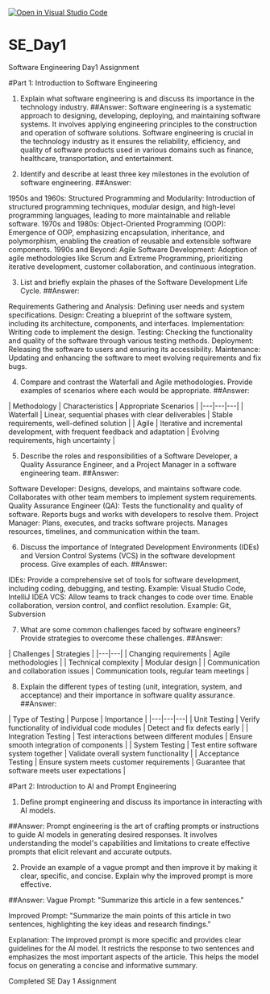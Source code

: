 [![Open in Visual Studio Code](https://classroom.github.com/assets/open-in-vscode-2e0aaae1b6195c2367325f4f02e2d04e9abb55f0b24a779b69b11b9e10269abc.svg)](https://classroom.github.com/online_ide?assignment_repo_id=16574828&assignment_repo_type=AssignmentRepo)
# SE_Day1
Software Engineering Day1 Assignment

#Part 1: Introduction to Software Engineering
1. Explain what software engineering is and discuss its importance in the technology industry.
##Answer: Software engineering is a systematic approach to designing, developing, deploying, and maintaining software systems. It involves applying engineering principles to the construction and operation of software solutions. Software engineering is crucial in the technology industry as it ensures the reliability, efficiency, and quality of software products used in various domains such as finance, healthcare, transportation, and entertainment.

2. Identify and describe at least three key milestones in the evolution of software engineering.
##Answer:

1950s and 1960s: Structured Programming and Modularity: Introduction of structured programming techniques, modular design, and high-level programming languages, leading to more maintainable and reliable software.
1970s and 1980s: Object-Oriented Programming (OOP): Emergence of OOP, emphasizing encapsulation, inheritance, and polymorphism, enabling the creation of reusable and extensible software components.
1990s and Beyond: Agile Software Development: Adoption of agile methodologies like Scrum and Extreme Programming, prioritizing iterative development, customer collaboration, and continuous integration.

3. List and briefly explain the phases of the Software Development Life Cycle.
##Answer:

Requirements Gathering and Analysis: Defining user needs and system specifications.
Design: Creating a blueprint of the software system, including its architecture, components, and interfaces.
Implementation: Writing code to implement the design.
Testing: Checking the functionality and quality of the software through various testing methods.
Deployment: Releasing the software to users and ensuring its accessibility.
Maintenance: Updating and enhancing the software to meet evolving requirements and fix bugs.

4. Compare and contrast the Waterfall and Agile methodologies. Provide examples of scenarios where each would be appropriate.
##Answer:

| Methodology | Characteristics | Appropriate Scenarios | |---|---|---| | Waterfall | Linear, sequential phases with clear deliverables | Stable requirements, well-defined solution | | Agile | Iterative and incremental development, with frequent feedback and adaptation | Evolving requirements, high uncertainty |

5. Describe the roles and responsibilities of a Software Developer, a Quality Assurance Engineer, and a Project Manager in a software engineering team.
##Answer:

Software Developer: Designs, develops, and maintains software code. Collaborates with other team members to implement system requirements.
Quality Assurance Engineer (QA): Tests the functionality and quality of software. Reports bugs and works with developers to resolve them.
Project Manager: Plans, executes, and tracks software projects. Manages resources, timelines, and communication within the team.

6. Discuss the importance of Integrated Development Environments (IDEs) and Version Control Systems (VCS) in the software development process. Give examples of each.
##Answer:

IDEs: Provide a comprehensive set of tools for software development, including coding, debugging, and testing. Example: Visual Studio Code, IntelliJ IDEA
VCS: Allow teams to track changes to code over time. Enable collaboration, version control, and conflict resolution. Example: Git, Subversion

7. What are some common challenges faced by software engineers? Provide strategies to overcome these challenges.
##Answer:

| Challenges | Strategies | |---|---| | Changing requirements | Agile methodologies | | Technical complexity | Modular design | | Communication and collaboration issues | Communication tools, regular team meetings |

8. Explain the different types of testing (unit, integration, system, and acceptance) and their importance in software quality assurance.
##Answer:

| Type of Testing | Purpose | Importance | |---|---|---| | Unit Testing | Verify functionality of individual code modules | Detect and fix defects early | | Integration Testing | Test interactions between different modules | Ensure smooth integration of components | | System Testing | Test entire software system together | Validate overall system functionality | | Acceptance Testing | Ensure system meets customer requirements | Guarantee that software meets user expectations |

#Part 2: Introduction to AI and Prompt Engineering
1. Define prompt engineering and discuss its importance in interacting with AI models.

##Answer: Prompt engineering is the art of crafting prompts or instructions to guide AI models in generating desired responses. It involves understanding the model's capabilities and limitations to create effective prompts that elicit relevant and accurate outputs.

2. Provide an example of a vague prompt and then improve it by making it clear, specific, and concise. Explain why the improved prompt is more effective.

##Answer:
Vague Prompt: "Summarize this article in a few sentences."

Improved Prompt: "Summarize the main points of this article in two sentences, highlighting the key ideas and research findings."

Explanation: The improved prompt is more specific and provides clear guidelines for the AI model. It restricts the response to two sentences and emphasizes the most important aspects of the article. This helps the model focus on generating a concise and informative summary.


Completed SE Day 1 Assignment


